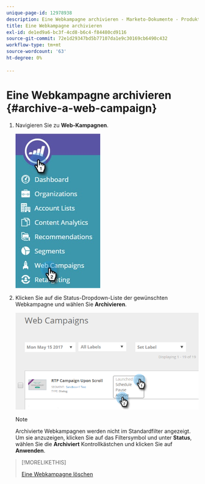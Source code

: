 ```yaml
---
unique-page-id: 12978938
description: Eine Webkampagne archivieren - Marketo-Dokumente - Produktdokumentation
title: Eine Webkampagne archivieren
exl-id: de1ed9a6-bc3f-4cd8-b6c4-f84480cd9116
source-git-commit: 72e1d29347bd5b77107da1e9c30169cb6490c432
workflow-type: tm+mt
source-wordcount: '63'
ht-degree: 0%

---
```


# Eine Webkampagne archivieren {#archive-a-web-campaign}

1. Navigieren Sie zu **Web-Kampagnen**.

   ![](assets/one.jpg)

1. Klicken Sie auf die Status-Dropdown-Liste der gewünschten Webkampagne und wählen Sie **Archivieren**.

   ![](assets/two-3.png)

   >[!NOTE]
   >
   >Archivierte Webkampagnen werden nicht im Standardfilter angezeigt. Um sie anzuzeigen, klicken Sie auf das Filtersymbol und unter **Status**, wählen Sie die **Archiviert** Kontrollkästchen und klicken Sie auf **Anwenden**.

>[!MORELIKETHIS]
>
>[Eine Webkampagne löschen](/help/marketo/product-docs/web-personalization/working-with-web-campaigns/delete-a-web-campaign.md)

